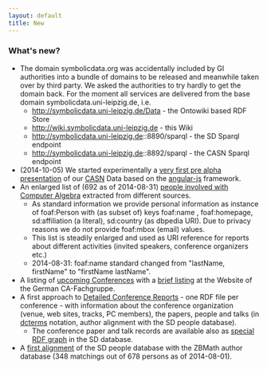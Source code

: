 ```yaml
---
layout: default
title: New
---
```


### What's new?

-   The domain symbolicdata.org was accidentally included by GI authorities into a bundle of domains to be released and meanwhile taken over by third party. We asked the authorities to try hardly to get the domain back. For the moment all services are delivered from the base domain symbolicdata.uni-leipzig.de, i.e.
    -   <http://symbolicdata.uni-leipzig.de/Data> - the Ontowiki based RDF Store
    -   <http://wiki.symbolicdata.uni-leipzig.de> - this Wiki
    -   <http://symbolicdata.uni-leipzig.de>::8890/sparql - the SD Sparql endpoint
    -   <http://symbolicdata.uni-leipzig.de>::8892/sparql - the CASN Sparql endpoint
-   (2014-10-05) We started experimentally a [very first pre alpha presentation](http://symbolicdata.org/info/?s=index.html) of our [CASN](CASN "wikilink") Data based on the [angular-js](https://angularjs.org/) framework.
-   An enlarged list of (692 as of 2014-08-31) [people involved with Computer Algebra](http://symbolicdata.org/Data/People/) extracted from different sources.
    -   As standard information we provide personal information as instance of foaf:Person with (as subset of) keys foaf:name , foaf:homepage, sd:affiliation (a literal), sd:country (as dbpedia URI). Due to privacy reasons we do not provide foaf:mbox (email) values.
    -   This list is steadily enlarged and used as URI reference for reports about different activities (invited speakers, conference organizers etc.)
    -   2014-08-31: foaf:name standard changed from "lastName, firstName" to "firstName lastName".
-   A listing of [upcoming Conferences](http://symbolicdata.org/casn/UpcomingConferences/) with a [brief listing](http://www.fachgruppe-computeralgebra.de/tagungsankuendigungen/) at the Website of the German CA-Fachgruppe.
-   A first approach to [Detailed Conference Reports](http://symbolicdata.org/Drafts/Conferences/) - one RDF file per conference - with information about the conference organization (venue, web sites, tracks, PC members), the papers, people and talks (in [dcterms](http://dublincore.org/documents/dcmi-terms/) notation, author alignment with the SD people database).
    -   The conference paper and talk records are available also as [special RDF graph](http://symbolicdata.org/Data/ConferencePapersAndTalks/) in the SD database.
-   A [first alignment](http://symbolicdata.org/Data/ZBMathPeople/) of the SD people database with the ZBMath author database (348 matchings out of 678 persons as of 2014-08-01).

